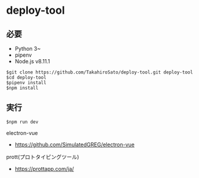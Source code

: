 # deploy-tool

## 必要
* Python 3~
* pipenv
* Node.js v8.11.1

```
$git clone https://github.com/TakahiroSato/deploy-tool.git deploy-tool
$cd deploy-tool
$pipenv install
$npm install
```

## 実行
```
$npm run dev
```

electron-vue

- https://github.com/SimulatedGREG/electron-vue


prott(プロトタイピングツール)

- https://prottapp.com/ja/

